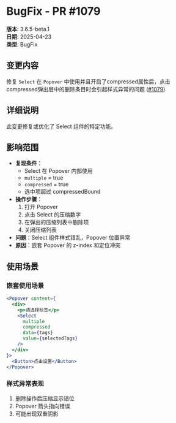 # BugFix - PR #1079

**版本**: 3.6.5-beta.1  
**日期**: 2025-04-23  
**类型**: BugFix  

## 变更内容

修复 `Select` 在 `Popover` 中使用并且开启了compressed属性后，点击compressed弹出层中的删除条目时会引起样式异常的问题 ([#1079](https://github.com/sheinsight/shineout-next/pull/1079))

## 详细说明

此变更修复或优化了 Select 组件的特定功能。

## 影响范围

- **复现条件**：
  - Select 在 Popover 内部使用
  - `multiple` = true
  - `compressed` = true
  - 选中项超过 compressedBound
- **操作步骤**：
  1. 打开 Popover
  2. 点击 Select 的压缩数字
  3. 在弹出的压缩列表中删除项
  4. 关闭压缩列表
- **问题**：Select 组件样式错乱，Popover 位置异常
- **原因**：嵌套 Popover 的 z-index 和定位冲突
## 使用场景

### 嵌套使用场景
```jsx
<Popover content={
  <div>
    <p>请选择标签</p>
    <Select
      multiple
      compressed
      data={tags}
      value={selectedTags}
    />
  </div>
}>
  <Button>点击设置</Button>
</Popover>
```

### 样式异常表现
1. 删除操作后压缩显示错位
2. Popover 箭头指向错误
3. 可能出现双重阴影